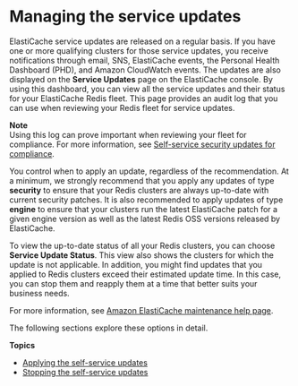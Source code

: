 # Managing the service updates<a name="managing-updates"></a>

ElastiCache service updates are released on a regular basis\. If you have one or more qualifying clusters for those service updates, you receive notifications through email, SNS, ElastiCache events, the Personal Health Dashboard \(PHD\), and Amazon CloudWatch events\. The updates are also displayed on the **Service Updates** page on the ElastiCache console\. By using this dashboard, you can view all the service updates and their status for your ElastiCache Redis fleet\. This page provides an audit log that you can use when reviewing your Redis fleet for service updates\.

**Note**  
Using this log can prove important when reviewing your fleet for compliance\. For more information, see [Self\-service security updates for compliance](elasticache-compliance.md#elasticache-compliance-self-service)\.

You control when to apply an update, regardless of the recommendation\. At a minimum, we strongly recommend that you apply any updates of type **security** to ensure that your Redis clusters are always up\-to\-date with current security patches\. It is also recommended to apply updates of type **engine** to ensure that your clusters run the latest ElastiCache patch for a given engine version as well as the latest Redis OSS versions released by ElastiCache\. 

 To view the up\-to\-date status of all your Redis clusters, you can choose **Service Update Status**\. This view also shows the clusters for which the update is not applicable\. In addition, you might find updates that you applied to Redis clusters exceed their estimated update time\. In this case, you can stop them and reapply them at a time that better suits your business needs\. 

For more information, see [Amazon ElastiCache maintenance help page](https://aws.amazon.com/elasticache/elasticache-maintenance/)\.

The following sections explore these options in detail\.

**Topics**
+ [Applying the self\-service updates](applying-updates.md)
+ [Stopping the self\-service updates](stopping-self-service-updates.md)